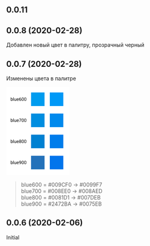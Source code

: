 ## 0.0.11
## 0.0.8 (2020-02-28)
  Добавлен новый цвет в палитру, прозрачный черный
  
## 0.0.7 (2020-02-28)
  Изменены цвета в палитре

  ![](./changelog/change-blue-colors.jpg?raw=true)

  > blue600 = #009CF0 → #0099F7  
  > blue700 = #008EE0 → #008AED  
  > blue800 = #0081D1 → #007DEB  
  > blue900 = #2472BA → #0075EB  

## 0.0.6 (2020-02-06)
  Initial
